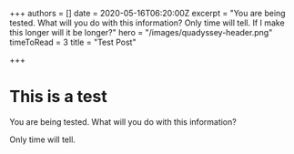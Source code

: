 +++
authors = []
date = 2020-05-16T06:20:00Z
excerpt = "You are being tested. What will you do with this information? Only time will tell. If I make this longer will it be longer?"
hero = "/images/quadyssey-header.png"
timeToRead = 3
title = "Test Post"

+++
# This is a test

You are being tested. What will you do with this information?

Only time will tell.